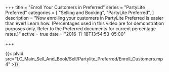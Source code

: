 +++
title = "Enroll Your Customers in Preferred"
series = "PartyLite Preferred"
categories = [
  "Selling and Booking",
  "PartyLite Preferred",
]
description = "Now enrolling your customers in PartyLite Preferred is easier than ever! Learn how. (Percentages used in this video are for demonstration purposes only. Refer to the Preferred documents for current percentage rates.)"
active = true
date = "2016-11-18T13:54:53-05:00"

+++

{{< plvid src="LC_Main_Sell_And_Book/Sell/Partylite_Preferred/Enroll_Customers.mp4" >}}
